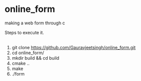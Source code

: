 online_form
===========

making a web form through c

 Steps to execute it.<br><br>
 1) git clone https://github.com/Gauravjeetsingh/online_form.git<br>
 2) cd online_form/<br>
 3) mkdir build && cd build<br>
 4) cmake ..<br>
 5) make<br>
 6) ./form<br>
